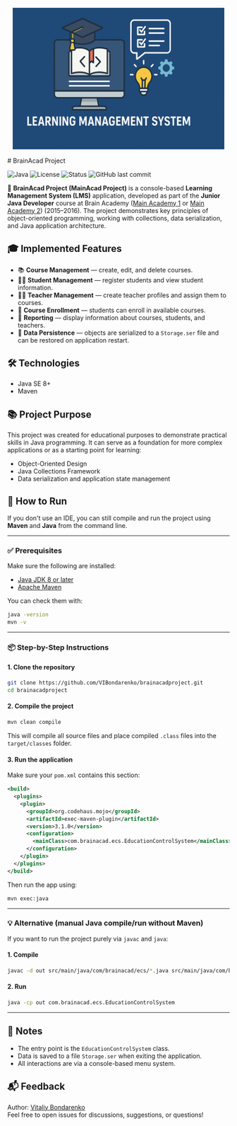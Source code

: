 <p align="center"><img src="brainacadproject.png" width="480"/></p>
# BrainAcad Project

![Java](https://img.shields.io/badge/Java-8+-orange)
![License](https://img.shields.io/github/license/VIBondarenko/brainacadproject)
![Status](https://img.shields.io/badge/status-educational-blue)
![GitHub last commit](https://img.shields.io/github/last-commit/VIBondarenko/brainacadproject)

📘 **BrainAcad Project (MainAcad Project)** is a console-based **Learning Management System (LMS)** application, developed as part of the **Junior Java Developer** course at Brain Academy ([Main Academy 1](https://mainacademy.ua) or [Main Academy 2](https://lms.mainacad.com/)) (2015–2016). The project demonstrates key principles of object-oriented programming, working with collections, data serialization, and Java application architecture.

## 🎓 Implemented Features

- 📚 **Course Management** — create, edit, and delete courses.
- 👨‍🎓 **Student Management** — register students and view student information.
- 🧑‍🏫 **Teacher Management** — create teacher profiles and assign them to courses.
- 📝 **Course Enrollment** — students can enroll in available courses.
- 📄 **Reporting** — display information about courses, students, and teachers.
- 💾 **Data Persistence** — objects are serialized to a `Storage.ser` file and can be restored on application restart.

## 🛠️ Technologies

- Java SE 8+
- Maven

## 📚 Project Purpose

This project was created for educational purposes to demonstrate practical skills in Java programming. It can serve as a foundation for more complex applications or as a starting point for learning:

- Object-Oriented Design
- Java Collections Framework
- Data serialization and application state management

## 🚀 How to Run

If you don't use an IDE, you can still compile and run the project using **Maven** and **Java** from the command line.

---

### ✅ Prerequisites

Make sure the following are installed:

- [Java JDK 8 or later](https://www.oracle.com/java/technologies/downloads/)
- [Apache Maven](https://maven.apache.org/)

You can check them with:

```bash
java -version
mvn -v
```

---

### 📦 Step-by-Step Instructions

#### 1. Clone the repository

```bash
git clone https://github.com/VIBondarenko/brainacadproject.git
cd brainacadproject
```

#### 2. Compile the project

```bash
mvn clean compile
```

This will compile all source files and place compiled `.class` files into the `target/classes` folder.

#### 3. Run the application

Make sure your `pom.xml` contains this section:

```xml
<build>
  <plugins>
    <plugin>
      <groupId>org.codehaus.mojo</groupId>
      <artifactId>exec-maven-plugin</artifactId>
      <version>3.1.0</version>
      <configuration>
        <mainClass>com.brainacad.ecs.EducationControlSystem</mainClass>
      </configuration>
    </plugin>
  </plugins>
</build>
```

Then run the app using:

```bash
mvn exec:java
```

---

### 💡 Alternative (manual Java compile/run without Maven)

If you want to run the project purely via `javac` and `java`:

#### 1. Compile

```bash
javac -d out src/main/java/com/brainacad/ecs/*.java src/main/java/com/brainacad/ecs/enums/*.java
```

#### 2. Run

```bash
java -cp out com.brainacad.ecs.EducationControlSystem
```

---

## 🧩 Notes

- The entry point is the `EducationControlSystem` class.
- Data is saved to a file `Storage.ser` when exiting the application.
- All interactions are via a console-based menu system.

## 📬 Feedback

Author: [Vitaliy Bondarenko](https://github.com/VIBondarenko)  
Feel free to open issues for discussions, suggestions, or questions!
